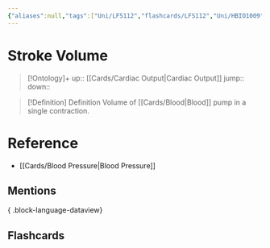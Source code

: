 ```yaml
---
{"aliases":null,"tags":["Uni/LFS112","flashcards/LFS112","Uni/HBIO1009"],"dg-publish":true,"permalink":"/cards/stroke-volume/","dgPassFrontmatter":true}
---
```


# Stroke Volume

> [!Ontology]+
> up:: [[Cards/Cardiac Output\|Cardiac Output]]
> jump::
> down:: 

> [!Definition] Definition
> Volume of [[Cards/Blood\|Blood]] pump in a single contraction.

# Reference

- [[Cards/Blood Pressure\|Blood Pressure]]

## Mentions


{ .block-language-dataview}

## Flashcards